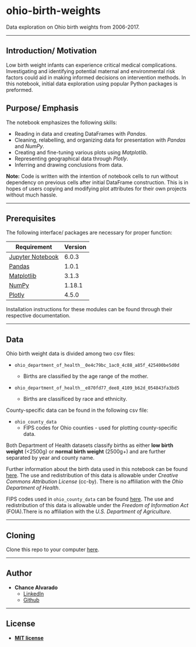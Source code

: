 # ohio-birth-weights

Data exploration on Ohio birth weights from 2006-2017.

---

## Introduction/ Motivation

Low birth weight infants can experience critical medical complications. Investigating and identifying potential maternal and environmental risk factors could aid in making informed decisions on intervention methods. In this notebook, initial data exploration using popular Python packages is preformed.

## Purpose/ Emphasis

The notebook emphasizes the following skills:
  * Reading in data and creating DataFrames with _Pandas_.
  * Cleaning, relabelling, and organizing data for presentation with _Pandas_ and _NumPy_.
  * Creating and fine-tuning various plots using _Matplotlib_.
  * Representing geographical data through _Plotly_.
  * Inferring and drawing conclusions from data.

**Note:** Code is written with the intention of notebook cells to run without dependency on previous cells after initial DataFrame construction. This is in hopes of users copying and modifying plot attributes for their own projects without much hassle.

---

## Prerequisites

The following interface/ packages are necessary for proper function:

Requirement | Version
------------|--------
[Jupyter Notebook](https://jupyter-notebook.readthedocs.io/) | 6.0.3
[Pandas](https://pandas.pydata.org/) | 1.0.1
[Matplotlib](https://matplotlib.org/) | 3.1.3
[NumPy](https://numpy.org/) | 1.18.1
[Plotly](https://plotly.com/python/getting-started/) | 4.5.0

Installation instructions for these modules can be found through their respective documentation.

---

## Data

 Ohio birth weight data is divided among two csv files:

- `ohio_department_of_health__0e4c79bc_1ac0_4c88_a85f_425400be5d0d`
  - Births are classified by the age range of the mother.
  
- `ohio_department_of_health__e870fd77_dee8_4109_b62d_054843fa3bd5`
  - Births are classificed by race and ethnicity. 

County-specific data can be found in the following csv file:

- `ohio_county_data`
  - FIPS codes for Ohio counties - used for plotting county-specific data. 
  
Both Department of Health datasets classify births as either **low birth weight** (<2500g) or **normal birth weight** (2500g+) and are further separated by year and county name.

Further information about the birth data used in this notebook can be found [here](https://discovery.smartcolumbusos.com/?q=health). The use and redistribution of this data is allowable under _Creative Commons Attribution License_ (cc-by). There is no affiliation with the _Ohio Department of Health_.

FIPS codes used in `ohio_county_data` can be found [here](https://www.nrcs.usda.gov/wps/portal/nrcs/detail/national/home/?cid=nrcs143_013697). The use and redistribution of this data is allowable under the _Freedom of Information Act_ (FOIA).There is no affiliation with the _U.S. Department of Agriculture_.

---

## Cloning

Clone this repo to your computer [here](https://github.com/chalvarado96/ohio-birth-weights/).

---

## Author

- **Chance Alvarado** 
    - [LinkedIn](https://www.linkedin.com/in/chance-alvarado/)
    - [Github](https://github.com/chalvarado96/)

---    

## License

- **[MIT license](http://opensource.org/licenses/mit-license.php)**
